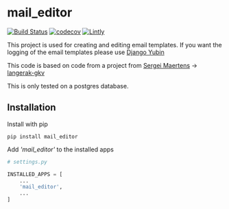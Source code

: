 # mail_editor

[![Build Status](https://travis-ci.org/maykinmedia/mail_editor.svg?branch=master)](https://travis-ci.org/maykinmedia/mail_editor)
[![codecov](https://codecov.io/gh/maykinmedia/mail_editor/branch/master/graph/badge.svg)](https://codecov.io/gh/maykinmedia/mail_editor)
[![Lintly](https://lintly.com/gh/maykinmedia/mail_editor/badge.svg)](https://lintly.com/gh/maykinmedia/mail_editor/)

This project is used for creating and editing email templates. If you want the logging of the email templates please use [Django Yubin](https://github.com/APSL/django-yubin)

This code is based on code from a project from [Sergei Maertens](https://github.com/sergei-maertens) -> [langerak-gkv](https://github.com/sergei-maertens/langerak-gkv/blob/master/src/langerak_gkv/mailing/mail_template.py)

This is only tested on a postgres database.

## Installation

Install with pip
```shell
pip install mail_editor
```

Add *'mail_editor'* to the installed apps
```python
# settings.py

INSTALLED_APPS = [
    ...
    'mail_editor',
    ...
]
```

